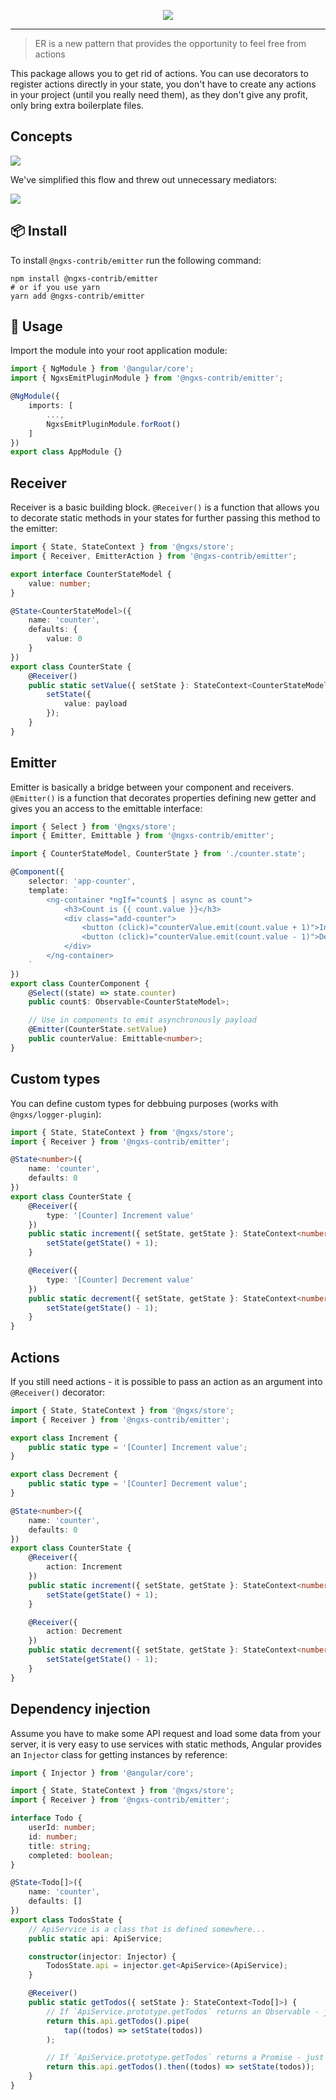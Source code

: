 <p align="center">
    <img src="https://raw.githubusercontent.com/ngxs-contrib/emit-plugin/master/docs/assets/logo.png">
</p>

---

> ER is a new pattern that provides the opportunity to feel free from actions

This package allows you to get rid of actions. You can use decorators to register actions directly in your state, you don't have to create any actions in your project (until you really need them), as they don't give any profit, only bring extra boilerplate files.

## Concepts

<img src="https://raw.githubusercontent.com/ngxs-contrib/emit-plugin/master/docs/assets/redux-flow.png">

We've simplified this flow and threw out unnecessary mediators:

<img src="https://raw.githubusercontent.com/ngxs-contrib/emit-plugin/master/docs/assets/er-flow.png">

## :package: Install

To install `@ngxs-contrib/emitter` run the following command:

```console
npm install @ngxs-contrib/emitter
# or if you use yarn
yarn add @ngxs-contrib/emitter
```

## :hammer: Usage

Import the module into your root application module:

```typescript
import { NgModule } from '@angular/core';
import { NgxsEmitPluginModule } from '@ngxs-contrib/emitter';

@NgModule({
    imports: [
        ...,
        NgxsEmitPluginModule.forRoot()
    ]
})
export class AppModule {}
```

## Receiver

Receiver is a basic building block. `@Receiver()` is a function that allows you to decorate static methods in your states for further passing this method to the emitter:

```typescript
import { State, StateContext } from '@ngxs/store';
import { Receiver, EmitterAction } from '@ngxs-contrib/emitter';

export interface CounterStateModel {
    value: number;
}

@State<CounterStateModel>({
    name: 'counter',
    defaults: {
        value: 0
    }
})
export class CounterState {
    @Receiver()
    public static setValue({ setState }: StateContext<CounterStateModel>, { payload }: EmitterAction<number>) {
        setState({
            value: payload
        });
    }
}
```

## Emitter

Emitter is basically a bridge between your component and receivers. `@Emitter()` is a function that decorates properties defining new getter and gives you an access to the emittable interface:

```typescript
import { Select } from '@ngxs/store';
import { Emitter, Emittable } from '@ngxs-contrib/emitter';

import { CounterStateModel, CounterState } from './counter.state';

@Component({
    selector: 'app-counter',
    template: `
        <ng-container *ngIf="count$ | async as count">
            <h3>Count is {{ count.value }}</h3>
            <div class="add-counter">
                <button (click)="counterValue.emit(count.value + 1)">Increment (+1)</button>
                <button (click)="counterValue.emit(count.value - 1)">Decrement (-1)</button>
            </div>
        </ng-container>  
    `
})
export class CounterComponent {
    @Select((state) => state.counter)
    public count$: Observable<CounterStateModel>;

    // Use in components to emit asynchronously payload
    @Emitter(CounterState.setValue)
    public counterValue: Emittable<number>;
}
```

## Custom types

You can define custom types for debbuing purposes (works with `@ngxs/logger-plugin`):

```typescript
import { State, StateContext } from '@ngxs/store';
import { Receiver } from '@ngxs-contrib/emitter';

@State<number>({
    name: 'counter',
    defaults: 0
})
export class CounterState {
    @Receiver({
        type: '[Counter] Increment value'
    })
    public static increment({ setState, getState }: StateContext<number>) {
        setState(getState() + 1);
    }

    @Receiver({
        type: '[Counter] Decrement value'
    })
    public static decrement({ setState, getState }: StateContext<number>) {
        setState(getState() - 1);
    }
}
```

## Actions

If you still need actions - it is possible to pass an action as an argument into `@Receiver()` decorator:

```typescript
import { State, StateContext } from '@ngxs/store';
import { Receiver } from '@ngxs-contrib/emitter';

export class Increment {
    public static type = '[Counter] Increment value';
}

export class Decrement {
    public static type = '[Counter] Decrement value';
}

@State<number>({
    name: 'counter',
    defaults: 0
})
export class CounterState {
    @Receiver({
        action: Increment
    })
    public static increment({ setState, getState }: StateContext<number>) {
        setState(getState() + 1);
    }

    @Receiver({
        action: Decrement
    })
    public static decrement({ setState, getState }: StateContext<number>) {
        setState(getState() - 1);
    }
}
```

## Dependency injection

Assume you have to make some API request and load some data from your server, it is very easy to use services with static methods, Angular provides an `Injector` class for getting instances by reference:

```typescript
import { Injector } from '@angular/core';

import { State, StateContext } from '@ngxs/store';
import { Receiver } from '@ngxs-contrib/emitter';

interface Todo {
    userId: number;
    id: number;
    title: string;
    completed: boolean;
}

@State<Todo[]>({
    name: 'counter',
    defaults: []
})
export class TodosState {
    // ApiService is a class that is defined somewhere...
    public static api: ApiService;

    constructor(injector: Injector) {
        TodosState.api = injector.get<ApiService>(ApiService);
    }

    @Receiver()
    public static getTodos({ setState }: StateContext<Todo[]>) {
        // If `ApiService.prototype.getTodos` returns an Observable - just use `tap` operator
        return this.api.getTodos().pipe(
            tap((todos) => setState(todos))
        );

        // If `ApiService.prototype.getTodos` returns a Promise - just use `then`
        return this.api.getTodos().then((todos) => setState(todos));
    }
}
```
